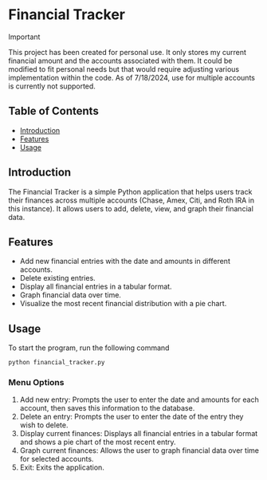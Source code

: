 # Financial Tracker

> [!IMPORTANT]
> This project has been created for personal use. It only stores my current financial amount and the accounts associated with them. It could be modified to fit personal needs but that would require adjusting various implementation within the code. As of 7/18/2024, use for multiple accounts is currently not supported.

## Table of Contents
- [Introduction](#introduction)
- [Features](#features)
- [Usage](#usage)

## Introduction
The Financial Tracker is a simple Python application that helps users track their finances across multiple accounts (Chase, Amex, Citi, and Roth IRA in this instance). It allows users to add, delete, view, and graph their financial data.

## Features
- Add new financial entries with the date and amounts in different accounts.
- Delete existing entries.
- Display all financial entries in a tabular format.
- Graph financial data over time.
- Visualize the most recent financial distribution with a pie chart.

## Usage
To start the program, run the following command
```
python financial_tracker.py
```
### Menu Options
1. Add new entry: Prompts the user to enter the date and amounts for each account, then saves this information to the database.
2. Delete an entry: Prompts the user to enter the date of the entry they wish to delete.
3. Display current finances: Displays all financial entries in a tabular format and shows a pie chart of the most recent entry.
4. Graph current finances: Allows the user to graph financial data over time for selected accounts.
5. Exit: Exits the application.
